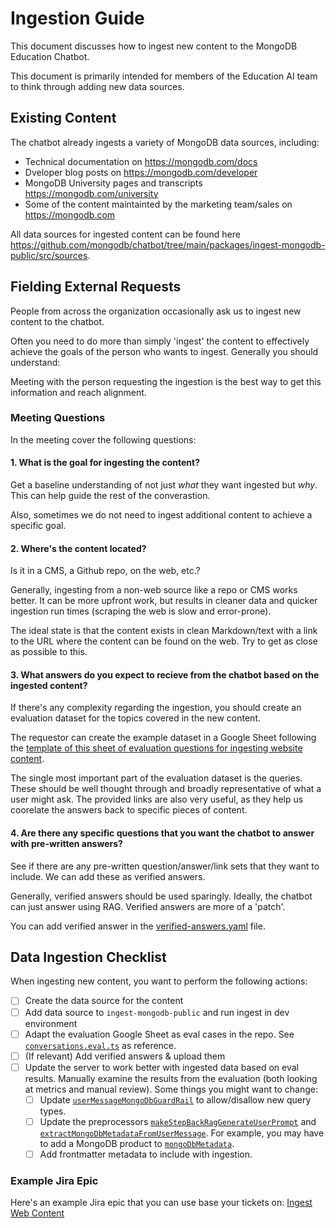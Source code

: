 # Ingestion Guide

This document discusses how to ingest new content to the MongoDB Education Chatbot.

This document is primarily intended for members of the Education AI team to think through adding new data sources.

## Existing Content

The chatbot already ingests a variety of MongoDB data sources, including:

- Technical documentation on https://mongodb.com/docs
- Dveloper blog posts on https://mongodb.com/developer
- MongoDB University pages and transcripts https://mongodb.com/university
- Some of the content maintainted by the marketing team/sales on https://mongodb.com

All data sources for ingested content can be found here <https://github.com/mongodb/chatbot/tree/main/packages/ingest-mongodb-public/src/sources>.

## Fielding External Requests

People from across the organization occasionally ask us to ingest new content to the chatbot. 

Often you need to do more than simply 'ingest' the content to effectively achieve the goals of the person who wants to ingest. Generally you should understand:

Meeting with the person requesting the ingestion is the best way to get this information and reach alignment.

### Meeting Questions

In the meeting cover the following questions:

#### 1. What is the goal for ingesting the content? 

Get a baseline understanding of not just _what_ they want ingested but _why_. This can help guide the rest of the converastion.

Also, sometimes we do not need to ingest additional content to achieve a specific goal.

#### 2. Where's the content located?

Is it in a CMS, a Github repo, on the web, etc.?

Generally, ingesting from a non-web source like a repo or CMS works better. It can be more upfront work, but results in cleaner data and quicker ingestion run times (scraping the web is slow and error-prone). 

The ideal state is that the content exists in clean Markdown/text with a link to the URL where the content can be found on the web. Try to get as close as possible to this.

#### 3. What answers do you expect to recieve from the chatbot based on the ingested content?

If there's any complexity regarding the ingestion, you should create an evaluation dataset for the topics covered in the new content.

The requestor can create the example dataset in a Google Sheet following the [template of this sheet of evaluation questions for ingesting website content](https://docs.google.com/spreadsheets/d/1khZ9jwgffIUb-bDXqnem5o1Xq3RZ1sz8_JXFc3o9GCE/edit?pli=1&gid=0#gid=0).

The single most important part of the evaluation dataset is the queries. These should be well thought through and broadly representative of what a user might ask. The provided links are also very useful, as they help us coorelate the answers back to specific pieces of content.

#### 4. Are there any specific questions that you want the chatbot to answer with pre-written answers?

See if there are any pre-written question/answer/link sets that they want to include. We can add these as verified answers. 

Generally, verified answers should be used sparingly. Ideally, the chatbot can just answer using RAG. Verified answers are more of a 'patch'.

You can add verified answer in the [verified-answers.yaml](https://github.com/mongodb/chatbot/blob/main/verified-answers.yaml) file.

## Data Ingestion Checklist

When ingesting new content, you want to perform the following actions:

- [ ] Create the data source for the content
- [ ] Add data source to `ingest-mongodb-public` and run ingest in dev environment
- [ ] Adapt the evaluation Google Sheet as eval cases in the repo. See [`conversations.eval.ts`](https://github.com/mongodb/chatbot/blob/main/packages/chatbot-server-mongodb-public/src/conversations.eval.ts) as reference.
- [ ] (If relevant) Add verified answers & upload them
- [ ] Update the server to work better with ingested data based on eval results. Manually examine the results from the evaluation (both looking at metrics and manual review). Some things you might want to change:
  - [ ] Update [`userMessageMongoDbGuardRail`](https://github.com/mongodb/chatbot/blob/main/packages/chatbot-server-mongodb-public/src/processors/userMessageMongoDbGuardrail.ts) to allow/disallow new query types.
  - [ ] Update the preprocessors [`makeStepBackRagGenerateUserPrompt`](https://github.com/mongodb/chatbot/blob/main/packages/chatbot-server-mongodb-public/src/processors/makeStepBackRagGenerateUserPrompt.ts) and [`extractMongoDbMetadataFromUserMessage`](https://github.com/mongodb/chatbot/blob/main/packages/chatbot-server-mongodb-public/src/processors/extractMongoDbMetadataFromUserMessage.ts). For example, you may have to add a MongoDB product to [`mongoDbMetadata`](https://github.com/mongodb/chatbot/tree/main/packages/chatbot-server-mongodb-public/src/mongoDbMetadata).
  - [ ] Add frontmatter metadata to include with ingestion.

### Example Jira Epic

Here's an example Jira epic that you can use base your tickets on: [Ingest Web Content](https://jira.mongodb.org/browse/EAI-591)